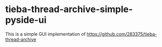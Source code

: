 # tieba-thread-archive-simple-pyside-ui

This is a simple GUI implementation of <https://github.com/283375/tieba-thread-archive>
